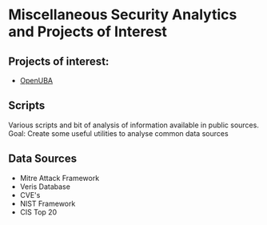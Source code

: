 # Miscellaneous Security Analytics and Projects of Interest

## Projects of interest:
  * [OpenUBA](https://github.com/GACWR/OpenUBA)


## Scripts
Various scripts and bit of analysis of information available in public sources.
Goal: Create some useful utilities to analyse common data sources


## Data Sources

  * Mitre Attack Framework
  * Veris Database
  * CVE's
  * NIST Framework
  * CIS Top 20
